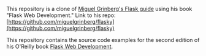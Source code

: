 This repository is a clone of [Miguel Grinberg's Flask guide](https://github.com/miguelgrinberg/flasky) using his book "Flask Web Development." Link to his repo: [https://github.com/miguelgrinberg/flasky](https://github.com/miguelgrinberg/flasky)

This repository contains the source code examples for the second edition of his O'Reilly book [Flask Web Development](http://www.flaskbook.com).

